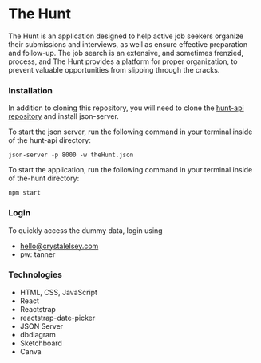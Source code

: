 # The Hunt

The Hunt is an application designed to help active job seekers organize their submissions and interviews, as well as ensure effective preparation and follow-up. The job search is an extensive, and sometimes frenzied, process, and The Hunt provides a platform for proper organization, to prevent valuable opportunities from slipping through the cracks.

### Installation

In addition to cloning this repository, you will need to clone the [hunt-api repository](https://github.com/CrystalElseyNSS/hunt-api) and install json-server.

To start the json server, run the following command in your terminal inside of the hunt-api directory:
```
json-server -p 8000 -w theHunt.json
```
To start the application, run the following command in your terminal inside of the-hunt directory:
```
npm start
```
### Login

To quickly access the dummy data, login using 
- hello@crystalelsey.com
- pw: tanner

### Technologies
- HTML, CSS, JavaScript
- React
- Reactstrap
- reactstrap-date-picker
- JSON Server
- dbdiagram
- Sketchboard
- Canva
